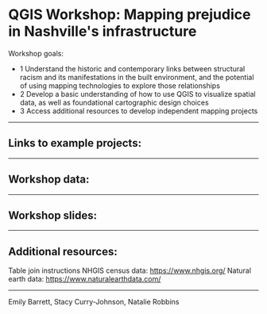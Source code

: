 # QGIS Workshop: Mapping prejudice in Nashville's infrastructure 

Workshop goals:
* 1 Understand the historic and contemporary links between structural   racism and its manifestations in the built environment, and the potential of using mapping technologies to explore those relationships  
* 2 Develop a basic understanding of how to use QGIS to visualize spatial data, as well as foundational cartographic design choices 
* 3 Access additional resources to develop independent mapping projects 

--------------- 

## Links to example projects: 


--------------- 
## Workshop data: 

--------------- 
## Workshop slides: 

--------------- 
## Additional resources: 
Table join instructions 
NHGIS census data: https://www.nhgis.org/ 
Natural earth data: https://www.naturalearthdata.com/


--------------- 
Emily Barrett, Stacy Curry-Johnson, Natalie Robbins 


 
